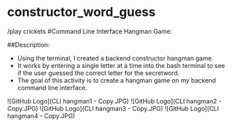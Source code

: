 # constructor_word_guess
/play crickets
#Command Line Interface Hangman Game:

##Description:
* Using the terminal, I created a backend constructor hangman game.
* It works by entering a single letter at a time into the bash terminal to see if the user guessed the correct letter for the secretword.
* The goal of this activity is to create a hangman game on my backend command line interface.

![GitHub Logo](CLI hangman1 - Copy.JPG)
![GitHub Logo](CLI hangman2 - Copy.JPG)
![GitHub Logo](CLI hangman3 - Copy.JPG)
![GitHub Logo](CLI hangman4 - Copy.JPG)

